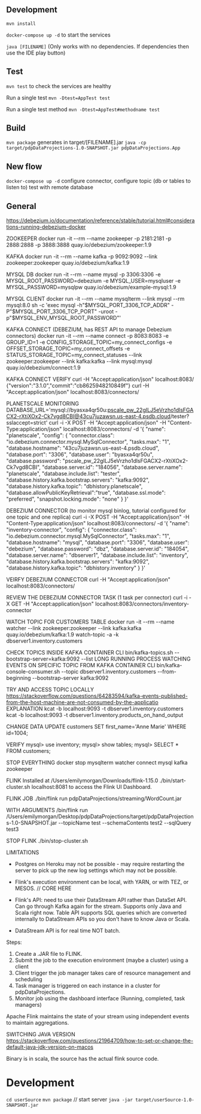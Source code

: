 ## Development

`mvn install`

`docker-compose up -d` to start the services

`java [FILENAME]` (Only works with no dependencies. If dependencies then use the IDE play button)

## Test

`mvn test` to check the services are healthy

Run a single test
`mvn -Dtest=AppTest test`

Run a single test method
`mvn -Dtest=AppTest#methodname test`

## Build

`mvn package` generates in target/[FILENAME].jar
`java -cp target/pdpDataProjections-1.0-SNAPSHOT.jar pdpDataProjections.App`

## New flow

`docker-compose up -d`
configure connector, configure topic (db or tables to listen to)
test with remote database

## General

https://debezium.io/documentation/reference/stable/tutorial.html#considerations-running-debezium-docker

ZOOKEEPER
docker run -it --rm --name zookeeper -p 2181:2181 -p 2888:2888 -p 3888:3888 quay.io/debezium/zookeeper:1.9

KAFKA
docker run -it --rm --name kafka -p 9092:9092 --link zookeeper:zookeeper quay.io/debezium/kafka:1.9

MYSQL DB
docker run -it --rm --name mysql -p 3306:3306 -e MYSQL_ROOT_PASSWORD=debezium -e MYSQL_USER=mysqluser -e MYSQL_PASSWORD=mysqlpw quay.io/debezium/example-mysql:1.9

MYSQL CLIENT
docker run -it --rm --name mysqlterm --link mysql --rm mysql:8.0 sh -c 'exec mysql -h"$MYSQL_PORT_3306_TCP_ADDR" -P"$MYSQL_PORT_3306_TCP_PORT" -uroot -p"$MYSQL_ENV_MYSQL_ROOT_PASSWORD"'

KAFKA CONNECT (DEBEZIUM, has REST API to manage Debezium connectors)
docker run -it --rm --name connect -p 8083:8083 -e GROUP_ID=1 -e CONFIG_STORAGE_TOPIC=my_connect_configs -e OFFSET_STORAGE_TOPIC=my_connect_offsets -e STATUS_STORAGE_TOPIC=my_connect_statuses --link zookeeper:zookeeper --link kafka:kafka --link mysql:mysql quay.io/debezium/connect:1.9

KAFKA CONNECT VERIFY
curl -H "Accept:application/json" localhost:8083/
{"version":"3.1.0","commit":"cb8625948210849f"}
curl -H "Accept:application/json" localhost:8083/connectors/

PLANETSCALE MONITORING
DATABASE_URL='mysql://byasxa4qr50u:pscale_pw_22gILJ5eVrzho1dlsFGACX2-rXtiXOx2-Ck7vgd8CBI@43cu7juzawsn.us-east-4.psdb.cloud/tester?sslaccept=strict'
curl -i -X POST -H "Accept:application/json" -H "Content-Type:application/json" localhost:8083/connectors/ -d '{ "name": "planetscale", "config": { "connector.class": "io.debezium.connector.mysql.MySqlConnector", "tasks.max": "1", "database.hostname": "43cu7juzawsn.us-east-4.psdb.cloud", "database.port": "3306", "database.user": "byasxa4qr50u", "database.password": "pscale_pw_22gILJ5eVrzho1dlsFGACX2-rXtiXOx2-Ck7vgd8CBI", "database.server.id": "184056", "database.server.name": "planetscale", "database.include.list": "tester", "database.history.kafka.bootstrap.servers": "kafka:9092", "database.history.kafka.topic": "dbhistory.planetscale", "database.allowPublicKeyRetrieval":"true", "database.ssl.mode": "preferred", "snapshot.locking.mode": "none" } }'

DEBEZIUM CONNECTOR (to monitor mysql binlog, tutorial configured for one topic and one replica)
curl -i -X POST -H "Accept:application/json" -H "Content-Type:application/json" localhost:8083/connectors/ -d '{ "name": "inventory-connector", "config": { "connector.class": "io.debezium.connector.mysql.MySqlConnector", "tasks.max": "1", "database.hostname": "mysql", "database.port": "3306", "database.user": "debezium", "database.password": "dbz", "database.server.id": "184054", "database.server.name": "dbserver1", "database.include.list": "inventory", "database.history.kafka.bootstrap.servers": "kafka:9092", "database.history.kafka.topic": "dbhistory.inventory" } }'

VEIRFY DEBEZIUM CONNECTOR
curl -H "Accept:application/json" localhost:8083/connectors/

REVIEW THE DEBEZIUM CONNECTOR TASK (1 task per connector)
curl -i -X GET -H "Accept:application/json" localhost:8083/connectors/inventory-connector

WATCH TOPIC FOR CUSTOMERS TABLE
docker run -it --rm --name watcher --link zookeeper:zookeeper --link kafka:kafka quay.io/debezium/kafka:1.9 watch-topic -a -k dbserver1.inventory.customers

CHECK TOPICS INSIDE KAFKA CONTAINER CLI
bin/kafka-topics.sh --bootstrap-server=kafka:9092 --list
LONG RUNNING PROCESS WATCHING EVENTS ON SPECIFIC TOPIC FROM KAFKA CONTAINER CLI
bin/kafka-console-consumer.sh --topic dbserver1.inventory.customers --from-beginning --bootstrap-server kafka:9092

TRY AND ACCESS TOPIC LOCALLY
https://stackoverflow.com/questions/64283594/kafka-events-published-from-the-host-machine-are-not-consumed-by-the-applicatio EXPLANATION
kcat -b localhost:9093 -t dbserver1.inventory.customers
kcat -b localhost:9093 -t dbserver1.inventory.products_on_hand_output

CHANGE DATA
UPDATE customers SET first_name='Anne Marie' WHERE id=1004;

VERIFY
mysql> use inventory;
mysql> show tables;
mysql> SELECT \* FROM customers;

STOP EVERYTHING
docker stop mysqlterm watcher connect mysql kafka zookeeper

FLINK
Installed at /Users/emilymorgan/Downloads/flink-1.15.0
./bin/start-cluster.sh
localhost:8081 to access the Flink UI Dashboard.

FLINK JOB
./bin/flink run pdpDataProjections/streaming/WordCount.jar

WITH ARGUMENTS
/bin/flink run /Users/emilymorgan/Desktop/pdpDataProjections/target/pdpDataProjections-1.0-SNAPSHOT.jar --topicName test --schemaContents test2 --sqlQuery test3

STOP FLINK
./bin/stop-cluster.sh

LIMITATIONS

- Postgres on Heroku may not be possible - may require restarting the server to pick up the new log settings which may not be possible.

- Flink's execution environment can be local, with YARN, or with TEZ, or MESOS.
  // CORE HERE
- Flink's API: need to use their DataStream API rather than DataSet API. Can go through Kafka again for the stream. Supports only Java and Scala right now. Table API supports SQL queries which are converted internally to DataStream APIs so you don't have to know Java or Scala.
- DataStream API is for real time NOT batch.

Steps:

1. Create a .JAR file to FLINK.
2. Submit the job to the execution environment (maybe a cluster) using a client
3. Client trigger the job manager takes care of resource management and scheduling
4. Task manager is triggered on each instance in a cluster for pdpDataProjections.
5. Monitor job using the dashboard interface (Running, completed, task managers)

Apache Flink maintains the state of your stream using independent events to maintain aggregations.

SWITCHING JAVA VERSION
https://stackoverflow.com/questions/21964709/how-to-set-or-change-the-default-java-jdk-version-on-macos

Binary is in scala, the source has the actual flink source code.

# Development

`cd userSource`
`mvn package`
// start server
`java -jar target/userSource-1.0-SNAPSHOT.jar`

